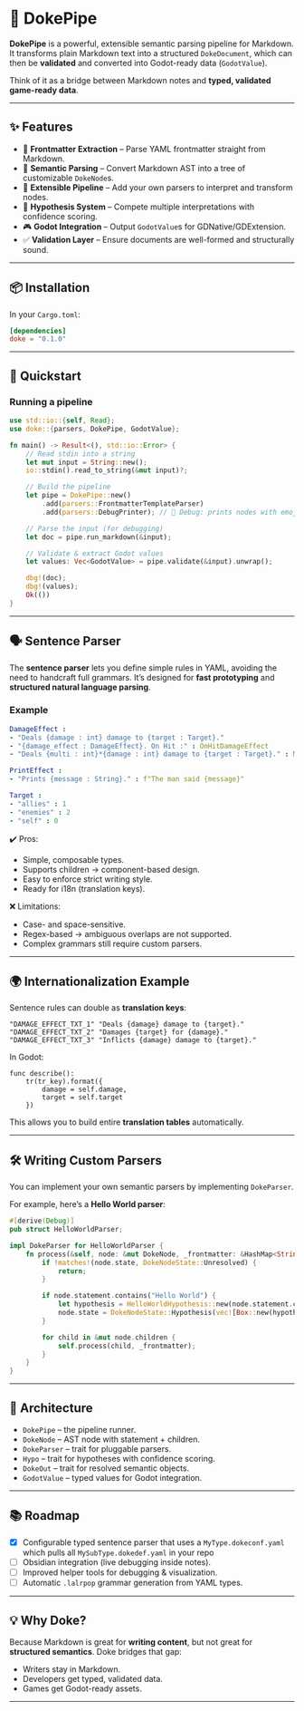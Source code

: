 # 🚀 DokePipe

**DokePipe** is a powerful, extensible semantic parsing pipeline for Markdown.
It transforms plain Markdown text into a structured `DokeDocument`, which can then be **validated** and converted into Godot-ready data (`GodotValue`).

Think of it as a bridge between Markdown notes and **typed, validated game-ready data**.

---

## ✨ Features

* 📝 **Frontmatter Extraction** – Parse YAML frontmatter straight from Markdown.
* 🌳 **Semantic Parsing** – Convert Markdown AST into a tree of customizable `DokeNode`s.
* 🔌 **Extensible Pipeline** – Add your own parsers to interpret and transform nodes.
* 🧠 **Hypothesis System** – Compete multiple interpretations with confidence scoring.
* 🎮 **Godot Integration** – Output `GodotValue`s for GDNative/GDExtension.
* ✅ **Validation Layer** – Ensure documents are well-formed and structurally sound.

---

## 📦 Installation

In your `Cargo.toml`:

```toml
[dependencies]
doke = "0.1.0"
```

---

## 🚦 Quickstart

### Running a pipeline

```rust
use std::io::{self, Read};
use doke::{parsers, DokePipe, GodotValue};

fn main() -> Result<(), std::io::Error> {
    // Read stdin into a string
    let mut input = String::new();
    io::stdin().read_to_string(&mut input)?;

    // Build the pipeline
    let pipe = DokePipe::new()
        .add(parsers::FrontmatterTemplateParser)
        .add(parsers::DebugPrinter); // 👀 Debug: prints nodes with emojis

    // Parse the input (for debugging)
    let doc = pipe.run_markdown(&input);

    // Validate & extract Godot values
    let values: Vec<GodotValue> = pipe.validate(&input).unwrap();

    dbg!(doc);
    dbg!(values);
    Ok(())
}
```

---

## 🗣 Sentence Parser

The **sentence parser** lets you define simple rules in YAML, avoiding the need to handcraft full grammars. It’s designed for **fast prototyping** and **structured natural language parsing**.

### Example

```yaml
DamageEffect :
- "Deals {damage : int} damage to {target : Target}."
- "{damage_effect : DamageEffect}. On Hit :" : OnHitDamageEffect
- "Deals {multi : int}*{damage : int} damage to {target : Target}." : MultiDamageEffect

PrintEffect : 
- "Prints {message : String}." : f"The man said {message}"

Target :
- "allies" : 1
- "enemies" : 2
- "self" : 0
```

✔️ Pros:

* Simple, composable types.
* Supports children → component-based design.
* Easy to enforce strict writing style.
* Ready for i18n (translation keys).

❌ Limitations:

* Case- and space-sensitive.
* Regex-based → ambiguous overlaps are not supported.
* Complex grammars still require custom parsers.

---

## 🌍 Internationalization Example

Sentence rules can double as **translation keys**:

```text
"DAMAGE_EFFECT_TXT_1" "Deals {damage} damage to {target}."
"DAMAGE_EFFECT_TXT_2" "Damages {target} for {damage}."
"DAMAGE_EFFECT_TXT_3" "Inflicts {damage} damage to {target}."
```

In Godot:

```gdscript
func describe():
    tr(tr_key).format({
        damage = self.damage,
        target = self.target
    })
```

This allows you to build entire **translation tables** automatically.

---

## 🛠 Writing Custom Parsers

You can implement your own semantic parsers by implementing `DokeParser`.

For example, here’s a **Hello World parser**:

```rust
#[derive(Debug)]
pub struct HelloWorldParser;

impl DokeParser for HelloWorldParser {
    fn process(&self, node: &mut DokeNode, _frontmatter: &HashMap<String, GodotValue>) {
        if !matches!(node.state, DokeNodeState::Unresolved) {
            return;
        }

        if node.statement.contains("Hello World") {
            let hypothesis = HelloWorldHypothesis::new(node.statement.clone(), 1.0);
            node.state = DokeNodeState::Hypothesis(vec![Box::new(hypothesis)]);
        }

        for child in &mut node.children {
            self.process(child, _frontmatter);
        }
    }
}
```

---

## 🧩 Architecture

* `DokePipe` – the pipeline runner.
* `DokeNode` – AST node with statement + children.
* `DokeParser` – trait for pluggable parsers.
* `Hypo` – trait for hypotheses with confidence scoring.
* `DokeOut` – trait for resolved semantic objects.
* `GodotValue` – typed values for Godot integration.

---

## 📚 Roadmap

* [x] Configurable typed sentence parser that uses a `MyType.dokeconf.yaml` which pulls all `MySubType.dokedef.yaml` in your repo
* [ ] Obsidian integration (live debugging inside notes).
* [ ] Improved helper tools for debugging & visualization.
* [ ] Automatic `.lalrpop` grammar generation from YAML types.

---

## 💡 Why Doke?

Because Markdown is great for **writing content**, but not great for **structured semantics**.
Doke bridges that gap:

* Writers stay in Markdown.
* Developers get typed, validated data.
* Games get Godot-ready assets.

---
